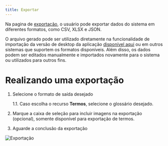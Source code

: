 ```yaml
---
title: Exportar
---
```


Na pagina de [exportação](/exportar), o usuário pode exportar dados do sistema em diferentes formatos, como CSV, XLSX e JSON.

O arquivo gerado pode ser utilizado diretamente na funcionalidade de importação da versão de desktop da aplicação [disponível aqui](/download) ou em outros sistemas que suportem os formatos disponíveis. Além disso, os dados podem ser editados manualmente e importados novamente para o sistema ou utilizados para outros fins.

# Realizando uma exportação

1. Selecione o formato de saída desejado

    1.1. Caso escolha o recurso **Termos**, selecione o glossário desejado.

2. Marque a caixa de seleção para incluir imagens na exportação (opcional), somente disponível para exportação de termos.

3. Aguarde a conclusão da exportação

![Exportação](guide/public/exportar.png)
